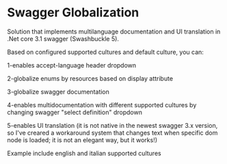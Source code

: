 # Swagger Globalization
Solution that implements multilanguage documentation and UI translation in .Net core 3.1 swagger (Swashbuckle 5).

Based on configured supported cultures and default culture, you can:

1-enables accept-language header dropdown

2-globalize enums by resources based on display attribute

3-globalize swagger documentation

4-enables multidocumentation with different supported cultures by changing swagger "select definition" dropdown

5-enables UI translation (it is not native in the newest swagger 3.x version, so I've creared a workaround system that changes text when specific dom node is loaded; it is not an elegant way, but it works!)

Example include english and italian supported cultures
